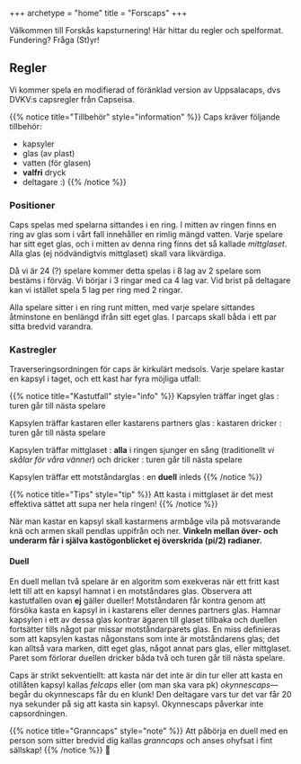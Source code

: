 +++
archetype = "home"
title = "Forscaps"
+++

Välkommen till Forskås kapsturnering! Här hittar du regler och spelformat. Fundering? Fråga (St)yr!

## Regler
Vi kommer spela en modifierad of föränklad version av Uppsalacaps, dvs DVKV:s capsregler från Capseisa.


{{% notice title="Tillbehör" style="information" %}}
Caps kräver följande tillbehör:
- kapsyler
- glas (av plast)
- vatten (för glasen)
- **valfri** dryck
- deltagare :)
{{% /notice %}}

### Positioner
Caps spelas med spelarna sittandes i en ring. I mitten av ringen finns en ring av glas som i vårt fall
innehåller en rimlig mängd vatten. Varje spelare har sitt eget glas, och i mitten av denna ring finns det
så kallade *mittglaset*. Alla glas (ej nödvändigtvis mittglaset) skall vara likvärdiga.

Då vi är 24 (?) spelare kommer detta spelas i 8 lag av 2 spelare som bestäms i förväg. Vi börjar i 3 ringar
med ca 4 lag var. Vid brist på deltagare kan vi istället spela 5 lag per ring med 2 ringar.

Alla spelare sitter i en ring runt mitten, med varje spelare sittandes åtminstone en benlängd
ifrån sitt eget glas. I parcaps skall båda i ett par sitta bredvid varandra.


### Kastregler
Traverseringsordningen för caps är kirkulärt medsols. Varje spelare kastar en kapsyl i taget,
och ett kast har fyra möjliga utfall:

{{% notice title="Kastutfall" style="info" %}}
Kapsylen träffar inget glas
: turen går till nästa spelare

Kapsylen träffar kastaren eller kastarens partners glas
: kastaren dricker
: turen går till nästa spelare

Kapsylen träffar mittglaset
: **alla** i ringen sjunger en sång (traditionellt *vi skålar för våra vänner*) och dricker
: turen går till nästa spelare

Kapsylen träffar ett motståndarglas
: en **duell** inleds
{{% /notice %}}

{{% notice title="Tips" style="tip" %}}
Att kasta i mittglaset är det mest effektiva sättet att supa ner hela ringen!
{{% /notice %}}

När man kastar en kapsyl skall kastarmens armbåge vila på motsvarande knä och
armen skall pendlas uppifrån och ner. **Vinkeln mellan över- och underarm får i själva
kastögonblicket ej överskrida (pi/2) radianer.**

#### Duell
En duell mellan två spelare är en algoritm som exekveras
när ett fritt kast lett till att en kapsyl hamnat i en motståndares
glas. Observera att kastutfallen ovan **ej** gäller dueller!
Motståndaren får kontra genom att försöka kasta en kapsyl in i kastarens eller dennes partners glas.
Hamnar kapsylen i ett av dessa glas kontrar ägaren till glaset tillbaka och duellen fortsätter
tills något par missar motståndarparets glas. En miss definieras som att kapsylen kastas någonstans
som inte är motståndarens glas; det kan alltså vara marken, ditt eget glas, något annat pars glas,
eller mittglaset. Paret som förlorar duellen dricker båda två och turen går till nästa spelare.

Caps är strikt sekventiellt: att kasta när det inte är din tur eller att kasta en otillåten kapsyl
kallas *felcaps* eller (om man ska vara pk) *okynnescaps*—begår du okynnescaps får du en klunk!
Den deltagare vars tur det var
får 20 nya sekunder på sig att kasta sin kapsyl. Okynnescaps påverkar inte capsordningen.



{{% notice title="Granncaps" style="note" %}}
Att påbörja en duell med en person som sitter bredvid dig kallas *granncaps* och anses ohyfsat i fint sällskap!
{{% /notice %}}

